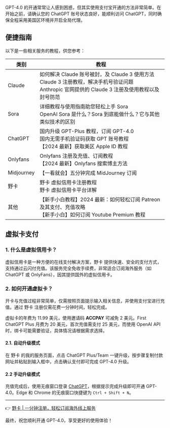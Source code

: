 GPT-4.0 的开通常常让人感到困惑，但其实使用支付宝开通的方法非常简单。在开始之前，请确认您的 ChatGPT 账号状态良好，能顺利访问 ChatGPT，同时确保全程采用美国区环境并开启全局代理。

## 便捷指南

以下是一些相关服务的教程，供您参考：

| 类别       | 教程                                                      |
|------------|-----------------------------------------------------------|
| Claude     | 如何解决 Claude 账号被封，及 Claude 3 使用方法 <br> Claude 3 注册教程，解决手机号验证问题 <br> Anthropic 官网提供的 Claude 3 注册及使用教程以及封号防范 |
| Sora       | 详细教程与使用指南助您轻松上手 Sora <br> OpenAI Sora 是什么？Sora 到底能做什么？它与其他类似技术的区别 |
| ChatGPT    | 国内升级 GPT-Plus 教程，订阅 GPT-4.0 <br> 国内无需手机验证码获取 GPT 账号教程 <br> 【2024 最新】获取美区 Apple ID 教程 |
| Onlyfans   | Onlyfans 注册及充值、订阅教程 <br> 【2024 最新】Onlyfans 搜索博主方法 |
| Midjourney | 【一看就会】五分钟完成 MidJourney 订阅 |
| 野卡   | 野卡 虚拟信用卡注册教程 <br> 野卡 虚拟信用卡平台详解 |
| 其他       | 【新手小白教程】2024 最新：如何轻松订阅 Patreon 及其支付、充值攻略 <br> 【新手小白】如何订阅 Youtube Premium 教程 |

## 虚拟卡支付

### 1. 什么是虚拟信用卡？

虚拟信用卡是一种方便的在线支付解决方案，野卡 提供快速、安全的支付方式，支持通过云闪付充值。该服务完全免收手续费，非常适合订阅海外服务（如 ChatGPT 或 OnlyFans），因其提供国外的虚拟信用卡。

### 2. 如何开通虚拟卡？

开卡与充值过程非常简单，仅需按照页面提示输入相关信息，并使用支付宝进行充值。通过 野卡 注册仅需花费一分钟时间，轻松完成。

虚拟卡的年费为 11.99 美元，使用邀请码 **ACCPAY** 可减免 2 美元。First ChatGPT Plus 月费为 20 美元，首次充值需支付 25 美元，而使用 OpenAI API 时，绑卡可能需要验证，具体情况请根据需求选择。

#### 2.1. 自动升级模式

在 野卡 的我的服务页面，点击 ChatGPT Plus/Team 一键升级，按步骤复制付款网址并粘贴到输入框中，点击确认支付即可完成 GPT-4.0 升级。

#### 2.2 手动升级模式

充值完成后，使用无痕窗口登录 [ChatGPT](https://chat.openai.com)，根据提示完成升级即可开通 GPT-4.0。Edge 和 Chrome 的无痕窗口快捷键为 `Ctrl + Shift + N`。

---

👉 [野卡 | 一分钟注册，轻松订阅海外线上服务](https://bit.ly/bewildcard)

最终，祝您顺利开通 GPT-4.0，享受更好的使用体验！